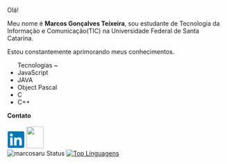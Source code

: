 Olá!

Meu nome é <strong>Marcos Gonçalves Teixeira</strong>, sou estudante de Tecnologia da Informação e Comunicação(TIC) na Universidade Federal de Santa Catarina.

Estou constantemente aprimorando meus conhecimentos.

<ul>Tecnologias ~
<li>JavaScript</li>
<li>JAVA</li>
<li>Object Pascal</li>
<li>C</li>
<li>C++</li>
</ul>

<strong>Contato</strong><br><br>
<a href="https://www.linkedin.com/in/marcos-aru/"> <img src="https://github.com/devicons/devicon/blob/master/icons/linkedin/linkedin-original.svg" width="40" height="40"></a>
<a href="malito:marcosaru86@gmail.com"> <img src="https://visualpharm.com/assets/61/Gmail%20Login-595b40b65ba036ed117d4169.svg" width="40" height="50"></a><br>
![marcosaru Status](https://github-readme-stats.vercel.app/api?username=marcosaru&show_icons=true&theme=radical)
[![Top Linguagens](https://github-readme-stats.vercel.app/api/top-langs/?username=marcosaru&layout=compact&theme=radical)](https://github.com/anuraghazra/github-readme-stats) 
